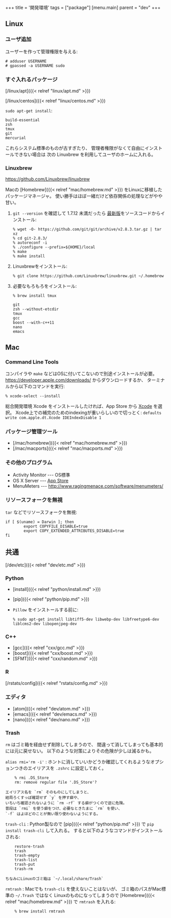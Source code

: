 +++
title = '開発環境'
tags = ["package"]
[menu.main]
  parent = "dev"
+++

## Linux

### ユーザ追加

ユーザーを作って管理権限を与える:

    # adduser USERNAME
    # gpassed -a USERNAME sudo

### すぐ入れるパッケージ

[/linux/apt]({{< relref "linux/apt.md" >}})

[/linux/centos]({{< relref "linux/centos.md" >}})

`sudo apt-get install`:

    build-essential
    zsh
    tmux
    git
    mercurial

これらシステム標準のものが古すぎたり、
管理者権限がなくて自由にインストールできない場合は
次の Linuxbrew を利用してユーザのホームに入れる。

### Linuxbrew

<https://github.com/Linuxbrew/linuxbrew>

Macの [Homebrew]({{< relref "mac/homebrew.md" >}}) をLinuxに移植したパッケージマネージャ。
使い勝手はほぼ一緒だけど依存関係の処理などがやや甘い。

1.  `git --version` を確認して 1.7.12 未満だったら
    [最新版](https://github.com/git/git/releases)をソースコードからインストール:

        % wget -O- https://github.com/git/git/archive/v2.8.3.tar.gz | tar xz
        % cd git-2.8.3/
        % autoreconf -i
        % ./configure --prefix=${HOME}/local
        % make
        % make install

2.  Linuxbrewをインストール:

        % git clone https://github.com/Linuxbrew/linuxbrew.git ~/.homebrew

3.  必要なもろもろをインストール:

        % brew install tmux

        git
        zsh --without-etcdir
        tmux
        gcc
        boost --with-c++11
        nano
        emacs

## Mac

### Command Line Tools

コンパイラや `make` などはOSに付いてこないので別途インストールが必要。
<https://developer.apple.com/downloads/> からダウンロードするか、
ターミナルから以下のコマンドを実行:

    % xcode-select --install

総合開発環境 Xcode をインストールしたければ、App Store から [Xcode](https://itunes.apple.com/jp/app/xcode/id497799835) を選択。
Xcode上での補完のためのindexingが重いらしいので切っとく:
`defaults write com.apple.dt.Xcode IDEIndexDisable 1`


### パッケージ管理ツール

-   [/mac/homebrew]({{< relref "mac/homebrew.md" >}})
-   [/mac/macports]({{< relref "mac/macports.md" >}})

### その他のプログラム

-   Activity Monitor --- OS標準
-   OS X Server
    --- [App Store](https://itunes.apple.com/jp/app/os-x-server/id537441259)
-   MenuMeters --- <http://www.ragingmenace.com/software/menumeters/>

### リソースフォークを無視

`tar` などでリソースフォークを無視:

    if [ $(uname) = Darwin ]; then
            export COPYFILE_DISABLE=true
            export COPY_EXTENDED_ATTRIBUTES_DISABLE=true
    fi

## 共通

[/dev/etc]({{< relref "dev/etc.md" >}})

### Python

- [install]({{< relref "python/install.md" >}})
- [pip]({{< relref "python/pip.md" >}})
- `Pillow` をインストールする前に:

      % sudo apt-get install libtiff5-dev libwebp-dev libfreetype6-dev liblcms2-dev libopenjpeg-dev

### C++

- [gcc]({{< relref "cxx/gcc.md" >}})
- [boost]({{< relref "cxx/boost.md" >}})
- [SFMT]({{< relref "cxx/random.md" >}})

### R

[/rstats/config]({{< relref "rstats/config.md" >}})

### エディタ

- [atom]({{< relref "dev/atom.md" >}})
- [emacs]({{< relref "dev/emacs.md" >}})
- [nano]({{< relref "dev/nano.md" >}})

### Trash

`rm` はゴミ箱を経由せず削除してしまうので、
間違って消してしまっても基本的には元に戻せない。
以下のような対策によりその危険が少しは減るかも。

`alias rmi='rm -i'`
:   ホントに消していいかどうか確認してくれるようなオプションつきのエイリアスを
    `.zshrc` に設定しておく。

        % rmi .DS_Store
        rm: remove regular file '.DS_Store'?

    エイリアス名を `rm` そのものにしてしまうと、
    結局ろくすっぽ確認せず `y` を押す癖や、
    いちいち確認されないように `rm -rf` する癖がつくので逆に危険。
    普段は `rmi` を使う癖をつけ、必要なときたまに `rm` を使い、
    `-f` はよほどのことが無い限り使わないようにする。

`trash-cli`
:   Python製なので [pip]({{< relref "python/pip.md" >}}) で
    `pip install trash-cli` して入れる。
    すると以下のようなコマンドがインストールされる:

        restore-trash
        trash
        trash-empty
        trash-list
        trash-put
        trash-rm

    ちなみにLinuxのゴミ箱は `~/.local/share/Trash`

`rmtrash`
:   Macでも `trash-cli` を使えないことはないが、
    ゴミ箱のパスがMac標準の `~/.Trash` ではなく
    Linuxのものになってしまうので
    [Homebrew]({{< relref "mac/homebrew.md" >}}) で `rmtrash` を入れる:

        % brew install rmtrash
